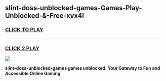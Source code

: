
## slint-doss-unblocked-games-Games-Play-Unblocked-&-Free-xvx4l
<h3>
<a href="https://premium76.site?title=slint-doss-unblocked-games&ref=24A">CLICK TO PLAY</a></h3>
<hr>

<h3>
<a href="https://premium76.site?title=slint-doss-unblocked-games&ref=24A">CLICK 2 PLAY</a>
  
</h3>

<a href="https://premium76.site?title=slint-doss-unblocked-games&ref=24A"><img src="https://clearcache.store/games.png"></a>


**slint-doss-unblocked-games games unblocked: Your Gateway to Fun and Accessible Online Gaming**
